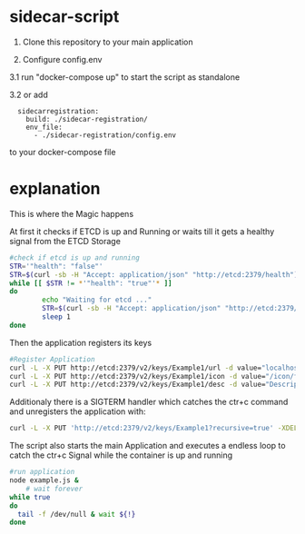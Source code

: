 # sidecar-script
1. Clone this repository to your main application

2. Configure config.env

3.1 run "docker-compose up" to start the script as standalone 

3.2 or add
```
  sidecarregistration:
    build: ./sidecar-registration/
    env_file:
      - ./sidecar-registration/config.env
``` 
to your docker-compose file


# explanation

This is where the Magic happens

At first it checks if ETCD is up and Running or waits till it gets a healthy signal from the ETCD Storage 

```bash
#check if etcd is up and running
STR='"health": "false"'
STR=$(curl -sb -H "Accept: application/json" "http://etcd:2379/health")
while [[ $STR != *'"health": "true"'* ]]
do
        echo "Waiting for etcd ..."
        STR=$(curl -sb -H "Accept: application/json" "http://etcd:2379/health")
        sleep 1
done
```

Then the application registers its keys
```bash
#Register Application
curl -L -X PUT http://etcd:2379/v2/keys/Example1/url -d value="localhost:3000"
curl -L -X PUT http://etcd:2379/v2/keys/Example1/icon -d value="/icon/favicon.png"
curl -L -X PUT http://etcd:2379/v2/keys/Example1/desc -d value="Description here  ...."
```

Additionaly there is a SIGTERM handler which catches the ctr+c command and unregisters the application with:
```bash
curl -L -X PUT 'http://etcd:2379/v2/keys/Example1?recursive=true' -XDELETE
```

The script also starts the main Application and executes a endless loop to catch the ctr+c Signal while the container is up and running
```bash
#run application
node example.js &
	# wait forever
while true
do
  tail -f /dev/null & wait ${!}
done
```

